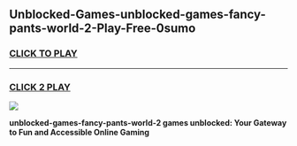 
## Unblocked-Games-unblocked-games-fancy-pants-world-2-Play-Free-0sumo
<h3>
<a href="https://premium76.site?title=unblocked-games-fancy-pants-world-2&ref=09A">CLICK TO PLAY</a></h3>
<hr>

<h3>
<a href="https://premium76.site?title=unblocked-games-fancy-pants-world-2&ref=09A">CLICK 2 PLAY</a>
  
</h3>

<a href="https://premium76.site?title=unblocked-games-fancy-pants-world-2&ref=09A"><img src="https://clearcache.store/games.png"></a>


**unblocked-games-fancy-pants-world-2 games unblocked: Your Gateway to Fun and Accessible Online Gaming**
